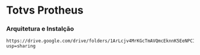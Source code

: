 # Totvs Protheus

### Arquitetura e Instalção

````
https://drive.google.com/drive/folders/1ArLcjv4MrKGcTmAVQmcEknnK5EeNPCIR?usp=sharing
````
